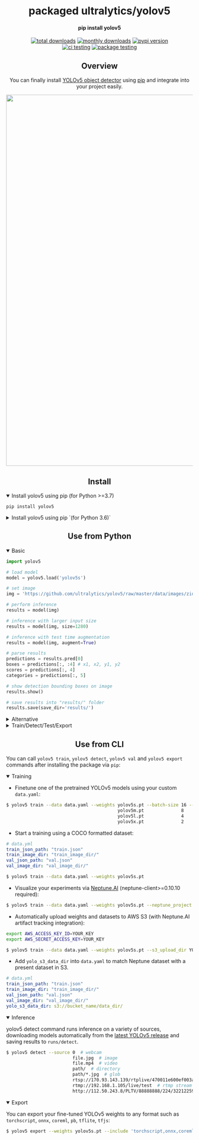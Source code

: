 <h1 align="center">
  packaged ultralytics/yolov5
</h1>

<h4 align="center">
  pip install yolov5
</h4>

<div align="center">
  <a href="https://pepy.tech/project/yolov5"><img src="https://pepy.tech/badge/yolov5" alt="total downloads"></a>
  <a href="https://pepy.tech/project/yolov5"><img src="https://pepy.tech/badge/yolov5/month" alt="monthly downloads"></a>
  <a href="https://badge.fury.io/py/yolov5"><img src="https://badge.fury.io/py/yolov5.svg" alt="pypi version"></a>
  <br>
  <a href="https://github.com/fcakyon/yolov5-pip/actions/workflows/ci.yml"><img src="https://github.com/fcakyon/yolov5-pip/actions/workflows/ci.yml/badge.svg" alt="ci testing"></a>
  <a href="https://github.com/fcakyon/yolov5-pip/actions/workflows/package_testing.yml"><img src="https://github.com/fcakyon/yolov5-pip/actions/workflows/package_testing.yml/badge.svg" alt="package testing"></a>
</div>

## <div align="center">Overview</div>

<div align="center">
You can finally install <a href="https://github.com/ultralytics/yolov5">YOLOv5 object detector</a> using <a href="https://pypi.org/project/yolov5/">pip</a> and integrate into your project easily.
</p>
<img src="https://user-images.githubusercontent.com/26833433/136901921-abcfcd9d-f978-4942-9b97-0e3f202907df.png" width="1000">
</div>

## <div align="center">Install</div>

<details open>
<summary>Install yolov5 using pip (for Python >=3.7)</summary>

```console
pip install yolov5
```

</details>

<details closed>
<summary>Install yolov5 using pip `(for Python 3.6)`</summary>

```console
pip install "numpy>=1.18.5,<1.20" "matplotlib>=3.2.2,<4"
pip install yolov5
```

</details>

## <div align="center">Use from Python</div>


<details open>
<summary>Basic</summary>

```python
import yolov5

# load model
model = yolov5.load('yolov5s')

# set image
img = 'https://github.com/ultralytics/yolov5/raw/master/data/images/zidane.jpg'

# perform inference
results = model(img)

# inference with larger input size
results = model(img, size=1280)

# inference with test time augmentation
results = model(img, augment=True)

# parse results
predictions = results.pred[0]
boxes = predictions[:, :4] # x1, x2, y1, y2
scores = predictions[:, 4]
categories = predictions[:, 5]

# show detection bounding boxes on image
results.show()

# save results into "results/" folder
results.save(save_dir='results/')

```

</details>

<details closed>
<summary>Alternative</summary>

```python
from yolov5 import YOLOv5

# set model params
model_path = "yolov5/weights/yolov5s.pt"
device = "cuda:0" # or "cpu"

# init yolov5 model
yolov5 = YOLOv5(model_path, device)

# load images
image1 = 'https://github.com/ultralytics/yolov5/raw/master/data/images/zidane.jpg'
image2 = 'https://github.com/ultralytics/yolov5/blob/master/data/images/bus.jpg'

# perform inference
results = yolov5.predict(image1)

# perform inference with larger input size
results = yolov5.predict(image1, size=1280)

# perform inference with test time augmentation
results = yolov5.predict(image1, augment=True)

# perform inference on multiple images
results = yolov5.predict([image1, image2], size=1280, augment=True)

# parse results
predictions = results.pred[0]
boxes = predictions[:, :4] # x1, x2, y1, y2
scores = predictions[:, 4]
categories = predictions[:, 5]

# show detection bounding boxes on image
results.show()

# save results into "results/" folder
results.save(save_dir='results/')
```

</details>

<details closed>
<summary>Train/Detect/Test/Export</summary>

- You can directly use these functions by importing them:

```python
from yolov5 import train, val, detect, export

train.run(imgsz=640, data='coco128.yaml')
val.run(imgsz=640, data='coco128.yaml', weights='yolov5s.pt')
detect.run(imgsz=640)
export.run(imgsz=640, weights='yolov5s.pt')
```

- You can pass any argument as input:

```python
from yolov5 import detect

img_url = 'https://github.com/ultralytics/yolov5/raw/master/data/images/zidane.jpg'

detect.run(source=img_url, weights="yolov5s6.pt", conf_thres=0.25, imgsz=640)

```

</details>

## <div align="center">Use from CLI</div>

You can call `yolov5 train`, `yolov5 detect`, `yolov5 val` and `yolov5 export` commands after installing the package via `pip`:

<details open>
<summary>Training</summary>

- Finetune one of the pretrained YOLOv5 models using your custom `data.yaml`:

```bash
$ yolov5 train --data data.yaml --weights yolov5s.pt --batch-size 16 --img 640
                                          yolov5m.pt              8
                                          yolov5l.pt              4
                                          yolov5x.pt              2
```

- Start a training using a COCO formatted dataset:

```yaml
# data.yml
train_json_path: "train.json"
train_image_dir: "train_image_dir/"
val_json_path: "val.json"
val_image_dir: "val_image_dir/"
```

```bash
$ yolov5 train --data data.yaml --weights yolov5s.pt
```

- Visualize your experiments via [Neptune.AI](https://neptune.ai/) (neptune-client>=0.10.10 required):

```bash
$ yolov5 train --data data.yaml --weights yolov5s.pt --neptune_project NAMESPACE/PROJECT_NAME --neptune_token YOUR_NEPTUNE_TOKEN
```

- Automatically upload weights and datasets to AWS S3 (with Neptune.AI artifact tracking integration):

```bash
export AWS_ACCESS_KEY_ID=YOUR_KEY
export AWS_SECRET_ACCESS_KEY=YOUR_KEY
```

```bash
$ yolov5 train --data data.yaml --weights yolov5s.pt --s3_upload_dir YOUR_S3_FOLDER_DIRECTORY --upload_dataset
```

- Add `yolo_s3_data_dir` into `data.yaml` to match Neptune dataset with a present dataset in S3.

```yaml
# data.yml
train_json_path: "train.json"
train_image_dir: "train_image_dir/"
val_json_path: "val.json"
val_image_dir: "val_image_dir/"
yolo_s3_data_dir: s3://bucket_name/data_dir/
```

</details>

<details open>
<summary>Inference</summary>

yolov5 detect command runs inference on a variety of sources, downloading models automatically from the [latest YOLOv5 release](https://github.com/ultralytics/yolov5/releases) and saving results to `runs/detect`.

```bash
$ yolov5 detect --source 0  # webcam
                         file.jpg  # image
                         file.mp4  # video
                         path/  # directory
                         path/*.jpg  # glob
                         rtsp://170.93.143.139/rtplive/470011e600ef003a004ee33696235daa  # rtsp stream
                         rtmp://192.168.1.105/live/test  # rtmp stream
                         http://112.50.243.8/PLTV/88888888/224/3221225900/1.m3u8  # http stream
```

</details>

<details open>
<summary>Export</summary>

You can export your fine-tuned YOLOv5 weights to any format such as `torchscript`, `onnx`, `coreml`, `pb`, `tflite`, `tfjs`:

```bash
$ yolov5 export --weights yolov5s.pt --include 'torchscript,onnx,coreml,pb,tfjs'
```

</details>

